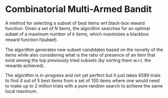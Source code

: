 # Combinatorial Multi-Armed Bandit

A method for selecting a subset of best items wrt black-box reward function: Given a set of 𝑁 items, the algorithm searches for an optimal 𝑠𝑢𝑏𝑠𝑒𝑡 of a maximum number of 𝑘 items, which maximizes a blackbox reward function 𝑓(𝑠𝑢𝑏𝑠𝑒𝑡).

The algorithm generates new subset candidates based on the novelty of the items while also considering what is the ratio of presence of an item that exist among the top previously tried subsets (by sorting them w.r.t. the rewards achieved).

The algorithm is in-progress and not yet perfect but it just takes 6589 trials to find 4 out of 5 best items from a set of 100 items where one would need to make up to 2 million trials with a pure random search to achieve the same local maximum.
